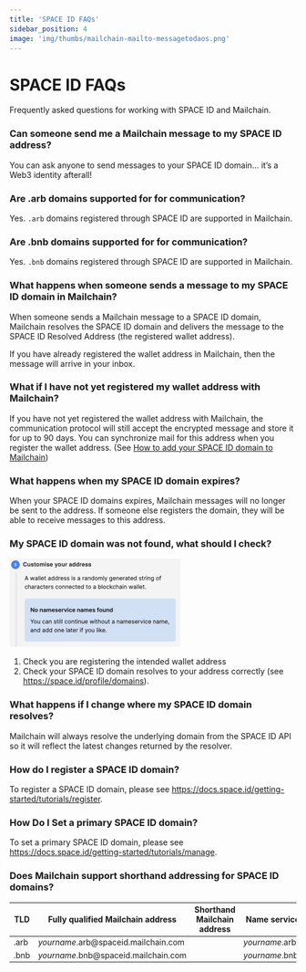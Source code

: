 ```yaml
---
title: 'SPACE ID FAQs'
sidebar_position: 4
image: 'img/thumbs/mailchain-mailto-messagetodaos.png'
---
```


# SPACE ID FAQs

Frequently asked questions for working with SPACE ID and Mailchain.

### Can someone send me a Mailchain message to my SPACE ID address?

You can ask anyone to send messages to your SPACE ID domain… it’s a Web3 identity afterall!

### Are .arb domains supported for for communication?

Yes. `.arb` domains registered through SPACE ID are supported in Mailchain.

### Are .bnb domains supported for for communication?

Yes. `.bnb` domains registered through SPACE ID are supported in Mailchain.

### What happens when someone sends a message to my SPACE ID domain in Mailchain?

When someone sends a Mailchain message to a SPACE ID domain, Mailchain resolves the SPACE ID domain and delivers the message to the SPACE ID Resolved Address (the registered wallet address).

If you have already registered the wallet address in Mailchain, then the message will arrive in your inbox.

### What if I have not yet registered my wallet address with Mailchain?

If you have not yet registered the wallet address with Mailchain, the communication protocol will still accept the encrypted message and store it for up to 90 days. You can synchronize mail for this address when you register the wallet address. (See [How to add your SPACE ID domain to Mailchain](/user/guides/wallets-and-identities/spaceid/spaceid-getting-started/#how-to-add-your-space-id-domain-to-mailchain))

### What happens when my SPACE ID domain expires?

When your SPACE ID domains expires, Mailchain messages will no longer be sent to the address. If someone else registers the domain, they will be able to receive messages to this address.

### My SPACE ID domain was not found, what should I check?

![how to search for ENS name on ens.domains](../img-ens/ens_introduction/Untitled.png)

1. Check you are registering the intended wallet address
2. Check your SPACE ID domain resolves to your address correctly (see <a href="https://space.id/profile/domains" target="_blank">https://space.id/profile/domains</a>).

### What happens if I change where my SPACE ID domain resolves?

Mailchain will always resolve the underlying domain from the SPACE ID API so it will reflect the latest changes returned by the resolver.

### How do I register a SPACE ID domain?

To register a SPACE ID domain, please see <a href="https://docs.space.id/getting-started/tutorials/register" target="_blank">https://docs.space.id/getting-started/tutorials/register</a>.

### How Do I Set a primary SPACE ID domain?

To set a primary SPACE ID domain, please see <a href="https://docs.space.id/getting-started/tutorials/manage" target="_blank">https://docs.space.id/getting-started/tutorials/manage</a>.

### Does Mailchain support shorthand addressing for SPACE ID domains?

| TLD  | Fully qualified Mailchain address                 | Shorthand Mailchain address | Name service address                |
| ---- | ------------------------------------------------- | --------------------------- | ----------------------------------- |
| .arb | _yourname_.arb<span>@</span>spaceid.mailchain.com |                             | _yourname_.arb<span>@</span>spaceid |
| .bnb | _yourname_.bnb<span>@</span>spaceid.mailchain.com |                             | _yourname_.bnb<span>@</span>spaceid |
